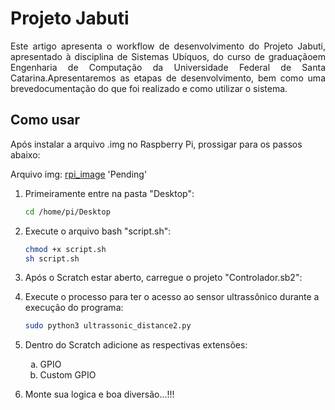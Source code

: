 # Projeto Jabuti

<p style='text-align: justify;'>
Este artigo apresenta o workflow de desenvolvimento do Projeto Jabuti, apresentado à disciplina de Sistemas Ubíquos, do curso de graduaçãoem Engenharia de Computação da Universidade Federal de Santa Catarina.Apresentaremos   as   etapas   de   desenvolvimento,   bem   como   uma   brevedocumentação do que foi realizado e como utilizar o sistema.
</p>

## Como usar
Após instalar a arquivo .img no Raspberry Pi, prossigar para os passos abaixo:

Arquivo img: [rpi_image]()  'Pending'

1. Primeiramente entre na pasta "Desktop": <br /> 
    ```bash
    cd /home/pi/Desktop
    ```
2. Execute o arquivo bash "script.sh": <br /> 
    ```bash
    chmod +x script.sh
    sh script.sh
    ```
3. Após o Scratch estar aberto, carregue o projeto "Controlador.sb2": 

4. Execute o processo para ter o acesso ao sensor ultrassônico durante a execução do programa: <br /> 
    ```bash
    sudo python3 ultrassonic_distance2.py
    ```
5. Dentro do Scratch adicione as respectivas extensões: <br /> 
   <ol type='a', align= "left">
        <li>GPIO</li>
        <li>Custom GPIO
    </ol> 
    
6. Monte sua logica e boa diversão...!!!
